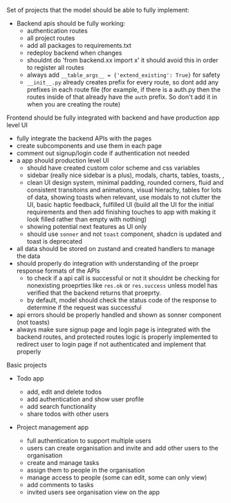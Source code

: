 Set of projects that the model should be able to fully implement:

- Backend apis should be fully working:
  - authentication routes
  - all project routes
  - add all packages to requirements.txt
  - redeploy backend when changes
  - shouldnt do 'from backend.xx import x' it should avoid this in order to register all routes
  - always add `__table_args__ = {'extend_existing': True}` for safety
  - `__init__.py` already creates prefix for every route, so dont add any prefixes in each route file (for example, if there is a auth.py then the routes inside of that already have the `auth` prefix. So don't add it in when you are creating the route)

Frontend should be fully integrated with backend and have production app level UI
  - fully integrate the backend APIs with the pages
  - create subcomponents and use them in each page
  - comment out signup/login code if authentication not needed
  - a app should production level UI
    - should have created custom color scheme and css variables
    - sidebar (really nice sidebar is a plus), modals, charts, tables, toasts, ,
    - clean UI design system, minimal padding, rounded corners, fluid and consistent transitoins and animations, visual hierachy, tables for lots of data, showing toasts when relevant, use modals to not clutter the UI, basic haptic feedback, fulfilled UI (build all the UI for the initial requirements and then add finishing touches to app with making it look filled rather than empty with nothing)
    - showing potential next features as UI only
    - should use `sonner` and not `toast` component, shadcn is updated and toast is deprecated
  - all data should be stored on zustand and created handlers to manage the data
  - should properly do integration with understanding of the proepr response formats of the APIs
    - to check if a api call is successful or not it shouldnt be checking for nonexisting proeprties like `res.ok` or `res.success` unless model has verified that the backend returns that proeprty.
    - by default, model should check the status code of the response to determine if the request was successful
  - api errors should be properly handled and shown as sonner component (not toasts)
  - always make sure signup page and login page is integrated with the backend routes, and protected routes logic is properly implemented to redirect user to login page if not authenticated and implement that properly


Basic projects

- Todo app
  - add, edit and delete todos
  - add authentication and show user profile
  - add search functionality
  - share todos with other users

- Project management app
  - full authentication to support multiple users
  - users can create organisation and invite and add other users to the organisation
  - create and manage tasks
  - assign them to people in the organisation
  - manage access to people (some can edit, some can only view)
  - add comments to tasks
  - invited users see organisation view on the app
